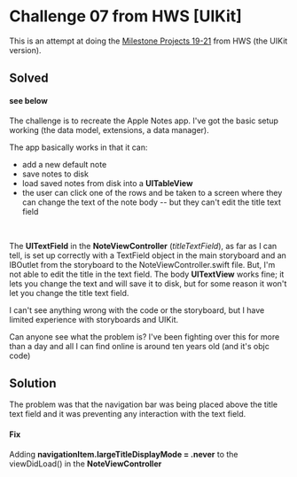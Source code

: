 #  Challenge 07 from HWS [UIKit]

This is an attempt at doing the [Milestone Projects 19-21](https://www.hackingwithswift.com/guide/ios-classic/8/3/challenge) from HWS (the UIKit version).

## Solved
#### see below

The challenge is to recreate the Apple Notes app. I've got the basic setup working (the data model, extensions, a data manager).

The app basically works in that it can:
* add a new default note
* save notes to disk
* load saved notes from disk into a **UITableView**
* the user can click one of the rows and be taken to a screen where they can change the text of the note body -- but they can't edit the title text field
</br>

The **UITextField** in the **NoteViewController** (_titleTextField_), as far as I can tell, is set up correctly with a TextField object in the main storyboard and an IBOutlet from the storyboard to the NoteViewController.swift file. But, I'm not able to edit the title in the text field. The body **UITextView** works fine; it lets you change the text and will save it to disk, but for some reason it won't let you change the title text field.
</br>

I can't see anything wrong with the code or the storyboard, but I have limited  experience with storyboards and UIKit.
</br>


Can anyone see what the problem is? I've been fighting over this for more than a day and all I can find online is around ten years old (and it's objc code)
</br>

## Solution
The problem was that the navigation bar was being placed above the title text field and it was preventing any interaction with the text field.

#### Fix
Adding **navigationItem.largeTitleDisplayMode = .never** to the viewDidLoad() in the **NoteViewController**
